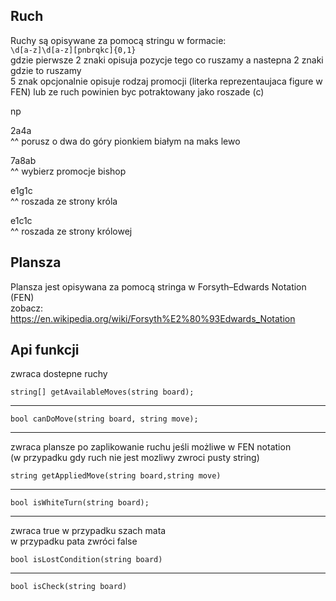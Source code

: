 ## Ruch
Ruchy są opisywane za pomocą stringu w formacie:  
`\d[a-z]\d[a-z][pnbrqkc]{0,1}`  
gdzie pierwsze 2 znaki opisuja pozycje tego co ruszamy a nastepna 2 znaki gdzie to ruszamy   
5 znak opcjonalnie opisuje rodzaj promocji (literka reprezentaujaca figure w FEN) lub ze ruch powinien byc potraktowany jako roszade (c)
  
np  

2a4a  
^^ porusz o dwa do góry pionkiem białym na maks lewo

7a8ab  
^^ wybierz promocje bishop

e1g1c  
^^ roszada ze strony króla

e1c1c  
^^ roszada ze strony królowej


## Plansza

Plansza jest opisywana za pomocą stringa w Forsyth–Edwards Notation (FEN)  
zobacz: https://en.wikipedia.org/wiki/Forsyth%E2%80%93Edwards_Notation  

## Api funkcji
zwraca dostepne ruchy
```
string[] getAvailableMoves(string board);
```
---

```
bool canDoMove(string board, string move);  
```
---

zwraca plansze po zaplikowanie ruchu jeśli możliwe w FEN notation   
(w przypadku gdy ruch nie jest mozliwy  zwroci pusty string)  
```
string getAppliedMove(string board,string move)
```

---

```
bool isWhiteTurn(string board);
```
---

zwraca true w przypadku szach mata  
w przypadku pata zwróci false   
```
bool isLostCondition(string board)
```

---
```
bool isCheck(string board)
```
